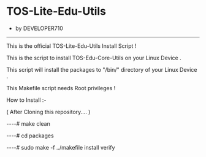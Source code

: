 # TOS-Lite-Edu-Utils
   - by DEVELOPER710
____________________

This is the official  TOS-Lite-Edu-Utils Install Script !

This is the script to install TOS-Edu-Core-Utils on your Linux Device .

This script will install the packages to "/bin/" directory of your Linux Device .

This Makefile script needs Root privileges !

How to Install :-

( After Cloning this repository.... )

----# make clean

----# cd packages

----# sudo make -f ../makefile install verify
